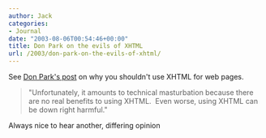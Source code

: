 ```yaml
---
author: Jack
categories:
- Journal
date: "2003-08-06T00:54:46+00:00"
title: Don Park on the evils of XHTML
url: /2003/don-park-on-the-evils-of-xhtml/
---
```


See [Don Park's post][1] on why you shouldn't use XHTML for web pages.

> "Unfortunately, it amounts to technical masturbation because there are no real benefits to using XHTML.&nbsp; Even worse, using XHTML can be down right harmful."

Always nice to hear another, differing opinion

 [1]: http://www.docuverse.com/blog/donpark/2003/07/31.html#a773